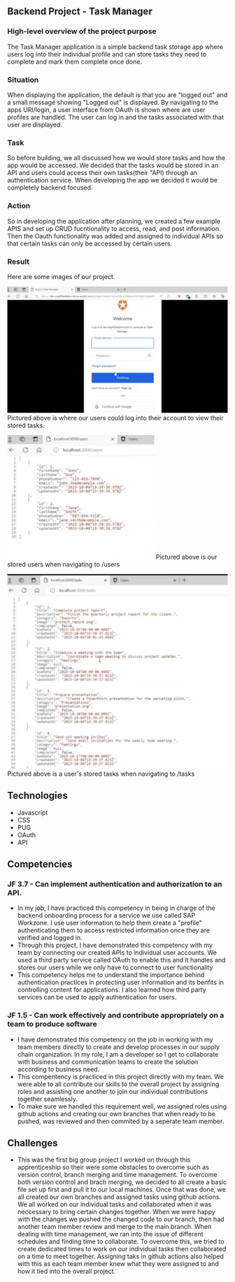 ## Backend Project - Task Manager
### High-level overview of the project purpose
The Task Manager application is a simple backend task storage app where users log into their individual profile and can store tasks they need to complete and mark them complete once done.


### Situation
When displaying the application, the default is that you are "logged out" and a small message showing "Logged out" is displayed. By navigating to the apps URl/login, a user interface from OAuth is shown where are user profiles are handled. The user can log in and the tasks associated with that user are displayed. 

### Task
So before building, we all discussed how we would store tasks and how the app would be accessed. We decided that the tasks would be stored in an API and users could access their own tasks(their "API) through an authentication service. When developing the app we decided it would be completely backend focused. 

### Action
So in developing the application after planning, we created a few example APIS and set up CRUD fucntionality to access, read, and post information. Then the Oauth functionality was added and assigned to individual APIs so that certain tasks can only be accessed by certain users.

### Result
Here are some images of our project.

![OAuth](../images/tasklogin.png)
Pictured above is where our users could log into their account to view their stored tasks.

![Users](../images/taskusers.png)
Pictured above is our stored users when navigating to /users

![tasks](../images/tasks.png)
Pictured above is a user's stored tasks when navigating to /tasks

## Technologies
- Javascript
- CSS
- PUG
- OAuth
- API

## Competencies
### JF 3.7 - Can implement authentication and authorization to an API. 
- In my job, I have practiced this competency in being in charge of the backend onboarding process for a service we use called SAP Workzone. I use user information to help them create a "profile" authenticating them to access restricted information once they are verified and logged in.
- Through this project, I have demonstrated this competency with my team by connecting our created APIs to individual user accounts. We used a third party service called OAuth to enable this and it handles and stores our users while we only have to connect to user functionality
- This competency helps me to understand the importance behind authentication practices in protecting user information and its benfits in controlling content for applications. I also learned how third party services can be used to apply authentication for users.

### JF 1.5 - Can work effectively and contribute appropriately on a team to produce software 
- I have demonstrated this competency on the job in working with my team members directly to create and develop processes in our supply chain organization. In my role, I am a developer so I get to collaborate with business and communication teams to create the solution according to business need.
- This compentency is practiced in this project directly with my team. We were able to all contribute our skills to the overall project by assigning roles and assisting one another to join our individual contributions together seamlessly.
- To make sure we handled this requirement well, we assigned roles using github actions and creating our own branches that when ready to be pushed, was reviewed and then commited by a seperate team member.

## Challenges
- This was the first big group project I worked on through this apprenticeship so their were some obstacles to overcome such as version control, branch merging and time management. To overcome both version control and brach merging, we decided to all create a basic file set up first and pull it to our local machines. Once that was done, we all created our own branches and assigned tasks using github actions. We all worked on our individual tasks and collaborated when it was neccessary to bring certain changes together. When we were happy with the changes we pushed the changed code to our branch, then had another team member review and merge to the main branch. When dealing with time management, we ran into the issue of different schedules and finding time to collaborate. To overcome this, we tried to create dedicated times to work on our individual tasks then collaborated on a time to meet together. Assigning taks in github actions also helped with this as each team member knew what they were assigned to and how it tied into the overall project.
